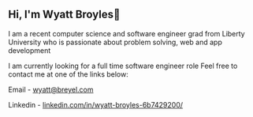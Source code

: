 ## Hi, I'm Wyatt Broyles🤟

I am a recent computer science and software engineer grad from Liberty University who is passionate about problem solving, web and app development

I am currently looking for a full time software engineer role
Feel free to contact me at one of the links below:

Email - [wyatt@breyel.com](wyatt@breyel.com)

Linkedin - [linkedin.com/in/wyatt-broyles-6b7429200/](https://www.linkedin.com/in/wyatt-broyles-6b7429200/)

<!--
**wyattbroyles/wyattbroyles** is a ✨ _special_ ✨ repository because its `README.md` (this file) appears on your GitHub profile.

Here are some ideas to get you started:

- 🔭 I’m currently working on ...
- 🌱 I’m currently learning ...
- 👯 I’m looking to collaborate on ...
- 🤔 I’m looking for help with ...
- 💬 Ask me about ...
- 📫 How to reach me: ...
- 😄 Pronouns: ...
- ⚡ Fun fact: ...
-->
